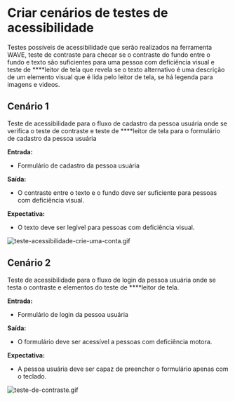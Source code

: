 # Criar cenários de testes de acessibilidade

Testes possíveis de acessibilidade que serão realizados na ferramenta WAVE, teste de contraste para checar se o contraste do fundo entre o fundo e texto são suficientes para uma pessoa com deficiência visual e teste de ****leitor de tela que revela se o texto alternativo é uma descrição de um elemento visual que é lida pelo leitor de tela, se há legenda para imagens e videos.

## **Cenário 1**

Teste de acessibilidade para o fluxo de cadastro da pessoa usuária onde se verifica o teste de contraste e teste de ****leitor de tela para o formulário de cadastro da pessoa usuária

**Entrada:**

- Formulário de cadastro da pessoa usuária

**Saída:**

- O contraste entre o texto e o fundo deve ser suficiente para pessoas com deficiência visual.

**Expectativa:**

- O texto deve ser legível para pessoas com deficiência visual.

![teste-acessibilidade-crie-uma-conta.gif](Criar%20cena%CC%81rios%20de%20testes%20de%20acessibilidade/teste-acessibilidade-crie-uma-conta.gif)

## **Cenário 2**

Teste de acessibilidade para o fluxo de login da pessoa usuária onde se testa o contraste e elementos do teste de ****leitor de tela.

**Entrada:**

- Formulário de login da pessoa usuária

**Saída:**

- O formulário deve ser acessível a pessoas com deficiência motora.

**Expectativa:**

- A pessoa usuária deve ser capaz de preencher o formulário apenas com o teclado.

![teste-de-contraste.gif](Criar%20cena%CC%81rios%20de%20testes%20de%20acessibilidade/teste-de-contraste.gif)